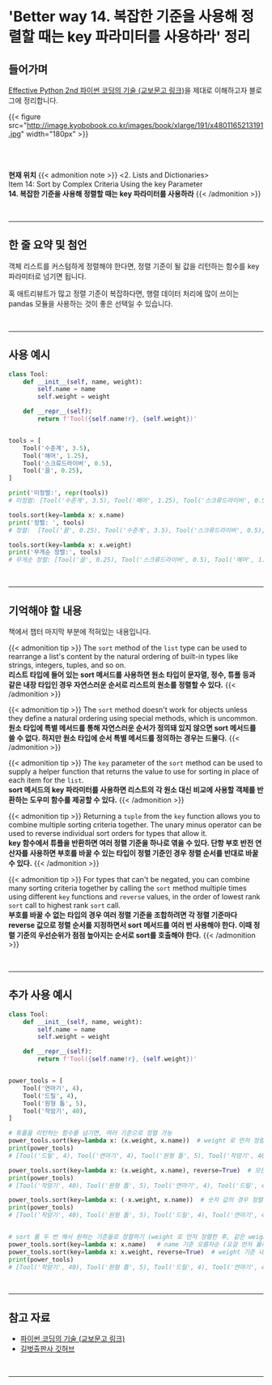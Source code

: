 # 'Better way 14. 복잡한 기준을 사용해 정렬할 때는 key 파라미터를 사용하라' 정리


## 들어가며

[Effective Python 2nd 파이썬 코딩의 기술 (교보문고 링크)](http://digital.kyobobook.co.kr/digital/ebook/ebookDetail.ink?selectedLargeCategory=001&barcode=4801165213191&orderClick=LEH&Kc=)을 제대로 이해하고자 블로그에 정리합니다.

{{< figure src="http://image.kyobobook.co.kr/images/book/xlarge/191/x4801165213191.jpg" width="180px" >}}

<br/>
<br/>

**현재 위치**
{{< admonition note >}}
<2. Lists and Dictionaries>  
Item 14: Sort by Complex Criteria Using the key Parameter  
**14. 복잡한 기준을 사용해 정렬할 때는 key 파라미터를 사용하라**
{{< /admonition >}}


<br/>

---


## 한 줄 요약 및 첨언

객체 리스트를 커스텀하게 정렬해야 한다면, 정렬 기준이 될 값을 리턴하는 함수를 key 파라미터로 넘기면 됩니다.

혹 애트리뷰트가 많고 정렬 기준이 복잡하다면, 행렬 데이터 처리에 많이 쓰이는 pandas 모듈을 사용하는 것이 좋은 선택일 수 있습니다.

<br/>

---

## 사용 예시

```python
class Tool:
    def __init__(self, name, weight):
        self.name = name
        self.weight = weight

    def __repr__(self):
        return f'Tool({self.name!r}, {self.weight})'


tools = [
    Tool('수준계', 3.5),
    Tool('해머', 1.25),
    Tool('스크류드라이버', 0.5),
    Tool('끌', 0.25),
]

print('미정렬:', repr(tools))
# 미정렬: [Tool('수준계', 3.5), Tool('해머', 1.25), Tool('스크류드라이버', 0.5), Tool('끌', 0.25)]

tools.sort(key=lambda x: x.name)
print('정렬: ', tools)
# 정렬:  [Tool('끌', 0.25), Tool('수준계', 3.5), Tool('스크류드라이버', 0.5), Tool('해머', 1.25)]

tools.sort(key=lambda x: x.weight)
print('무게순 정렬:', tools)
# 무게순 정렬: [Tool('끌', 0.25), Tool('스크류드라이버', 0.5), Tool('해머', 1.25), Tool('수준계', 3.5)]
```

<br/>

---

## 기억해야 할 내용

책에서 챕터 마지막 부분에 적혀있는 내용입니다.

{{< admonition tip >}}
The `sort` method of the `list` type can be used to rearrange a list's content by the natural ordering of built-in types like strings, integers, tuples, and so on.  
**리스트 타입에 들어 있는 sort 메서드를 사용하면 원소 타입이 문자열, 정수, 튜플 등과 같은 내장 타입인 경우 자연스러운 순서로 리스트의 원소를 정렬할 수 있다.**
{{< /admonition >}}

{{< admonition tip >}}
The `sort` method doesn't work for objects unless they define a natural ordering using special methods, which is uncommon.  
**원소 타입에 특별 메서드를 통해 자연스러운 순서가 정의돼 있지 않으면 sort 메서드를 쓸 수 없다. 하지만 원소 타입에 순서 특별 메서드를 정의하는 경우는 드물다.**
{{< /admonition >}}

{{< admonition tip >}}
The `key` parameter of the `sort` method can be used to supply a helper function that returns the value to use for sorting in place of each item for the `list`.  
**sort 메서드의 key 파라미터를 사용하면 리스트의 각 원소 대신 비교에 사용할 객체를 반환하는 도우미 함수를 제공할 수 있다.**
{{< /admonition >}}

{{< admonition tip >}}
Returning a `tuple` from the `key` function allows you to combine multiple sorting criteria together. The unary minus operator can be used to reverse individual sort orders for types that allow it.  
**key 함수에서 튜플을 반환하면 여러 정렬 기준을 하나로 엮을 수 있다. 단항 부호 반전 연산자를 사용하면 부호를 바꿀 수 있는 타입이 정렬 기준인 경우 정렬 순서를 반대로 바꿀 수 있다.**
{{< /admonition >}}

{{< admonition tip >}}
For types that can't be negated, you can combine many sorting criteria together by calling the `sort` method multiple times using different `key` functions and `reverse` values, in the order of lowest rank `sort` call to highest rank `sort` call.  
**부호를 바꿀 수 없는 타입의 경우 여러 정렬 기준을 조합하려면 각 정렬 기준마다 reverse 값으로 정렬 순서를 지정하면서 sort 메서드를 여러 번 사용해야 한다. 이때 정렬 기준의 우선순위가 점점 높아지는 순서로 sort를 호출해야 한다.**
{{< /admonition >}}

<br/>

---

## 추가 사용 예시

```python
class Tool:
    def __init__(self, name, weight):
        self.name = name
        self.weight = weight

    def __repr__(self):
        return f'Tool({self.name!r}, {self.weight})'


power_tools = [
    Tool('연마기', 4),
    Tool('드릴', 4),
    Tool('원형 톱', 5),
    Tool('착암기', 40),
]

# 튜플을 리턴하는 함수를 넘기면, 여러 기준으로 정렬 가능
power_tools.sort(key=lambda x: (x.weight, x.name))  # weight 로 먼저 정렬한 후, 같은 weight 안에서는 name 으로 정렬
print(power_tools)
# [Tool('드릴', 4), Tool('연마기', 4), Tool('원형 톱', 5), Tool('착암기', 40)]

power_tools.sort(key=lambda x: (x.weight, x.name), reverse=True)  # 모든 비교 기준을 내림차순으로 만든다
print(power_tools)
# [Tool('착암기', 40), Tool('원형 톱', 5), Tool('연마기', 4), Tool('드릴', 4)]

power_tools.sort(key=lambda x: (-x.weight, x.name))  # 숫자 값의 경우 정렬 방향 반대로 할 수 있음 (문자열은 안됨)
print(power_tools)
# [Tool('착암기', 40), Tool('원형 톱', 5), Tool('드릴', 4), Tool('연마기', 4)]


# sort 를 두 번 해서 원하는 기준들로 정렬하기 (weight 로 먼저 정렬한 후, 같은 weight 안에서는 name 으로 정렬)
power_tools.sort(key=lambda x: x.name)   # name 기준 오름차순 (요걸 먼저 불러야 함)
power_tools.sort(key=lambda x: x.weight, reverse=True)  # weight 기준 내림차순
print(power_tools)
# [Tool('착암기', 40), Tool('원형 톱', 5), Tool('드릴', 4), Tool('연마기', 4)]

```



<br/>

---


## 참고 자료

- [파이썬 코딩의 기술 (교보문고 링크)](http://digital.kyobobook.co.kr/digital/ebook/ebookDetail.ink?selectedLargeCategory=001&barcode=4801165213191&orderClick=LEH&Kc=)
- [길벗출판사 깃허브](https://github.com/gilbutITbook/080235/blob/master/Chapter2/Better%20way14.py)

<br/>

---
